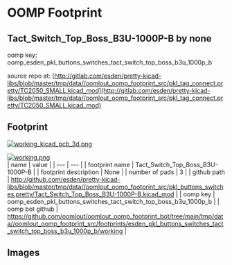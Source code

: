 # OOMP Footprint  
## Tact_Switch_Top_Boss_B3U-1000P-B  by none  
  
oomp key: oomp_esden_pkl_buttons_switches_tact_switch_top_boss_b3u_1000p_b  
  
source repo at: [http://gitlab.com/esden/pretty-kicad-libs/blob/master/tmp/data//oomlout_oomp_footprint_src/pkl_tag_connect.pretty/TC2050_SMALL.kicad_mod](http://gitlab.com/esden/pretty-kicad-libs/blob/master/tmp/data//oomlout_oomp_footprint_src/pkl_tag_connect.pretty/TC2050_SMALL.kicad_mod)  
## Footprint  
  
[![working_kicad_pcb_3d.png](working_kicad_pcb_3d_600.png)](working_kicad_pcb_3d.png)  
  
[![working.png](working_600.png)](working.png)  
| name | value | 
| --- | --- | 
| footprint name | Tact_Switch_Top_Boss_B3U-1000P-B | 
| footprint description | None | 
| number of pads | 3 | 
| github path | http://github.com/esden/pretty-kicad-libs/blob/master/tmp/data//oomlout_oomp_footprint_src/pkl_buttons_switches.pretty/Tact_Switch_Top_Boss_B3U-1000P-B.kicad_mod | 
| oomp key | oomp_esden_pkl_buttons_switches_tact_switch_top_boss_b3u_1000p_b | 
| oomp bot github | https://github.com/oomlout/oomlout_oomp_footprint_bot/tree/main/tmp/data//oomlout_oomp_footprint_src/footprints/esden_pkl_buttons_switches_tact_switch_top_boss_b3u_1000p_b/working | 
## Images  
